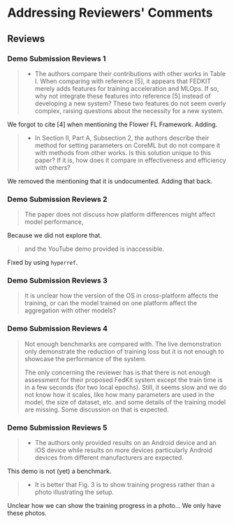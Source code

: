 # Addressing Reviewers' Comments

## Reviews

### **Demo Submission Reviews 1**
>
> - The authors compare their contributions with other works in Table I.
>     When comparing with reference \[5\], it appears that FEDKIT merely
>     adds features for training acceleration and MLOps. If so, why not
>     integrate these features into reference \[5\] instead of developing
>     a new system? These two features do not seem overly complex, raising
>     questions about the necessity for a new system.

We forgot to cite \[4\] when mentioning the Flower FL Framework. Adding.

> - In Section II, Part A, Subsection 2, the authors describe their
>     method for setting parameters on CoreML but do not compare it with
>     methods from other works. Is this solution unique to this paper? If
>     it is, how does it compare in effectiveness and efficiency with
>     others?

We removed the mentioning that it is undocumented. Adding that back.

### **Demo Submission Reviews 2**

> The paper does not discuss how platform differences might affect model
> performance,

Because we did not explore that.

> and the YouTube demo provided is inaccessible.

Fixed by using `hyperref`.

### **Demo Submission Reviews 3**

> It is unclear how the version of the OS in cross-platform affects the
> training, or can the model trained on one platform affect the
> aggregation with other models?

### **Demo Submission Reviews 4**

> Not enough benchmarks are compared with. The live demonstration only
> demonstrate the reduction of training loss but it is not enough to
> showcase the performance of the system.
>
> The only concerning the reviewer has is that there is not
> enough assessment for their proposed FedKit system except the train time
> is in a few seconds (for two local epochs). Still, it seems slow and we
> do not know how it scales, like how many parameters are used in the
> model, the size of dataset, etc. and some details of the training model
> are missing. Some discussion on that is expected.

### **Demo Submission Reviews 5**

> - The authors only provided results on an Android device and an iOS
>     device while results on more devices particularly Android devices
>     from different manufacturers are expected.

This demo is not (yet) a benchmark.

> - It is better that Fig. 3 is to show training progress rather than a
>     photo illustrating the setup.

Unclear how we can show the training progress in a photo…
We only have these photos.
